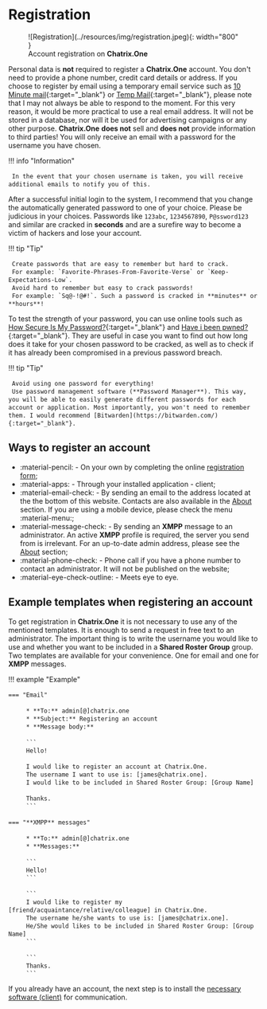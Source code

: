 # Registration

<figure markdown>
   ![Registration](../resources/img/registration.jpeg){: width="800" }
   <figcaption>Account registration on <b>Chatrix.One</b></figcaption>
</figure>

Personal data is **not** required to register a **Chatrix.One** account. You don't need to provide a phone number, credit card details or address. If you choose to register by email using a temporary email service such as [10 Minute mail](https://10minutemail.com/){:target="_blank"} or [Temp Mail](https://temp-mail.org/){:target="_blank"}, please note that I may not always be able to respond to the moment. For this very reason, it would be more practical to use a real email address. It will not be stored in a database, nor will it be used for advertising campaigns or any other purpose. **Chatrix.One** **does not** sell and **does not** provide information to third parties! You will only receive an email with a password for the username you have chosen.

!!! info "Information"

     In the event that your chosen username is taken, you will receive additional emails to notify you of this.

After a successful initial login to the system, I recommend that you change the automatically generated password to one of your choice. Please be judicious in your choices. Passwords like `123abc`, `1234567890`, `P@ssword123` and similar are cracked in **seconds** and are a surefire way to become a victim of hackers and lose your account.

!!! tip "Tip"

     Create passwords that are easy to remember but hard to crack.
     For example: `Favorite-Phrases-From-Favorite-Verse` or `Keep-Expectations-Low`.
     Avoid hard to remember but easy to crack passwords!
     For example: `Sq@-!@#!`. Such a password is cracked in **minutes** or **hours**!

To test the strength of your password, you can use online tools such as [How Secure Is My Password?](https://www.security.org/how-secure-is-my-password/){:target="_blank"} and [ Have i been pwned?](https://haveibeenpwned.com/){:target="_blank"}. They are useful in case you want to find out how long does it take for your chosen password to be cracked, as well as to check if it has already been compromised in a previous password breach.

!!! tip "Tip"

     Avoid using one password for everything!
     Use password management software (**Password Manager**). This way, you will be able to easily generate different passwords for each account or application. Most importantly, you won't need to remember them. I would recommend [Bitwarden](https://bitwarden.com/){:target="_blank"}.

## Ways to register an account

- :material-pencil: - On your own by completing the online [registration form](https://docs.chatrix.one/en/account/registration-form/);
- :material-apps: - Through your installed application - client;
- :material-email-check: - By sending an email to the address located at the the bottom of this website. Contacts are also available in the [About](https://docs.chatrix.one/en/about/#contacts) section. If you are using a mobile device, please check the menu :material-menu:;
- :material-message-check: - By sending an **XMPP** message to an administrator. An active **XMPP** profile is required, the server you send from is irrelevant. For an up-to-date admin address, please see the [About](https://docs.chatrix.one/en/about/#contacts) section;
- :material-phone-check: - Phone call if you have a phone number to contact an administrator. It will not be published on the website;
- :material-eye-check-outline: - Meets eye to eye.

<!-- !!! failure "Important"

     At the moment, account registration, through the registration form and applications, is temporarily **suspended**! This is done in order to protect the service from bots and unscrupulous users creating multiple invalid spam profiles, which negatively affects the overall user experience. -->

## Example templates when registering an account

To get registration in **Chatrix.One** it is not necessary to use any of the mentioned templates. It is enough to send a request in free text to an administrator. The important thing is to write the username you would like to use and whether you want to be included in a **Shared Roster Group** group. Two templates are available for your convenience. One for email and one for **XMPP** messages.

!!! example "Example"

    === "Email"

         * **To:** admin[@]chatrix.one
         * **Subject:** Registering an account
         * **Message body:**

         ```
         Hello!

         I would like to register an account at Chatrix.One.
         The username I want to use is: [james@chatrix.one].
         I would like to be included in Shared Roster Group: [Group Name]

         Thanks.
         ```

    === "**XMPP** messages"

         * **To:** admin[@]chatrix.one
         * **Messages:**

         ```
         Hello!
         ```

         ```
         I would like to register my [friend/acquaintance/relative/colleague] in Chatrix.One.
         The username he/she wants to use is: [james@chatrix.one].
         He/She would likes to be included in Shared Roster Group: [Group Name]
         ```

         ```
         Thanks.
         ```
If you already have an account, the next step is to install the [necessary software (client)](https://docs.chatrix.one/en/clients/) for communication.
